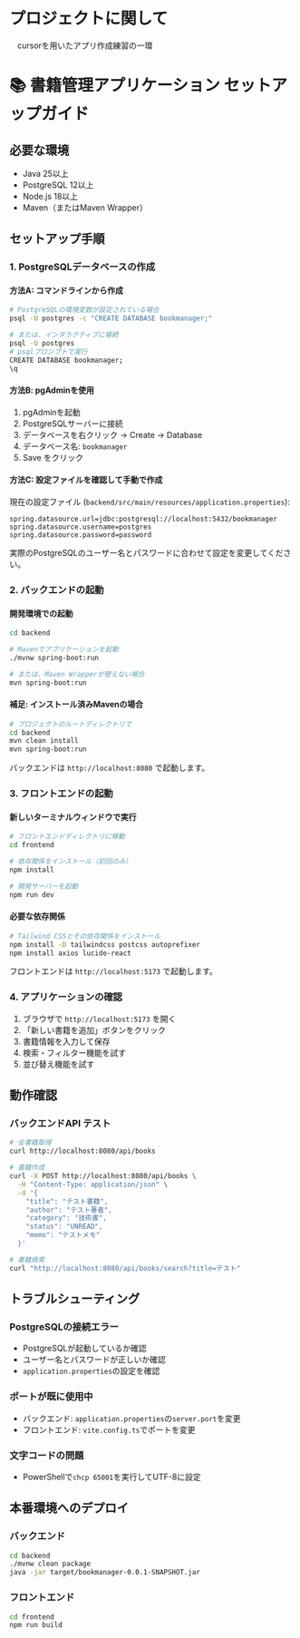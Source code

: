 # プロジェクトに関して
　cursorを用いたアプリ作成練習の一環

# 📚 書籍管理アプリケーション セットアップガイド
## 必要な環境

- Java 25以上
- PostgreSQL 12以上
- Node.js 18以上
- Maven（またはMaven Wrapper）

## セットアップ手順

### 1. PostgreSQLデータベースの作成

#### 方法A: コマンドラインから作成
```bash
# PostgreSQLの環境変数が設定されている場合
psql -U postgres -c "CREATE DATABASE bookmanager;"

# または、インタラクティブに接続
psql -U postgres
# psqlプロンプトで実行
CREATE DATABASE bookmanager;
\q
```

#### 方法B: pgAdminを使用
1. pgAdminを起動
2. PostgreSQLサーバーに接続
3. データベースを右クリック → Create → Database
4. データベース名: `bookmanager`
5. Save をクリック

#### 方法C: 設定ファイルを確認して手動で作成
現在の設定ファイル (`backend/src/main/resources/application.properties`):
```properties
spring.datasource.url=jdbc:postgresql://localhost:5432/bookmanager
spring.datasource.username=postgres
spring.datasource.password=password
```

実際のPostgreSQLのユーザー名とパスワードに合わせて設定を変更してください。

### 2. バックエンドの起動

#### 開発環境での起動
```bash
cd backend

# Mavenでアプリケーションを起動
./mvnw spring-boot:run

# または、Maven Wrapperが使えない場合
mvn spring-boot:run
```

#### 補足: インストール済みMavenの場合
```bash
# プロジェクトのルートディレクトリで
cd backend
mvn clean install
mvn spring-boot:run
```

バックエンドは `http://localhost:8080` で起動します。

### 3. フロントエンドの起動

#### 新しいターミナルウィンドウで実行
```bash
# フロントエンドディレクトリに移動
cd frontend

# 依存関係をインストール（初回のみ）
npm install

# 開発サーバーを起動
npm run dev
```

#### 必要な依存関係
```bash
# Tailwind CSSとその依存関係をインストール
npm install -D tailwindcss postcss autoprefixer
npm install axios lucide-react
```

フロントエンドは `http://localhost:5173` で起動します。

### 4. アプリケーションの確認

1. ブラウザで `http://localhost:5173` を開く
2. 「新しい書籍を追加」ボタンをクリック
3. 書籍情報を入力して保存
4. 検索・フィルター機能を試す
5. 並び替え機能を試す

## 動作確認

### バックエンドAPI テスト

```bash
# 全書籍取得
curl http://localhost:8080/api/books

# 書籍作成
curl -X POST http://localhost:8080/api/books \
  -H "Content-Type: application/json" \
  -d '{
    "title": "テスト書籍",
    "author": "テスト著者",
    "category": "技術書",
    "status": "UNREAD",
    "memo": "テストメモ"
  }'

# 書籍検索
curl "http://localhost:8080/api/books/search?title=テスト"
```

## トラブルシューティング

### PostgreSQLの接続エラー
- PostgreSQLが起動しているか確認
- ユーザー名とパスワードが正しいか確認
- `application.properties`の設定を確認

### ポートが既に使用中
- バックエンド: `application.properties`の`server.port`を変更
- フロントエンド: `vite.config.ts`でポートを変更

### 文字コードの問題
- PowerShellで`chcp 65001`を実行してUTF-8に設定

## 本番環境へのデプロイ

### バックエンド
```bash
cd backend
./mvnw clean package
java -jar target/bookmanager-0.0.1-SNAPSHOT.jar
```

### フロントエンド
```bash
cd frontend
npm run build
```
